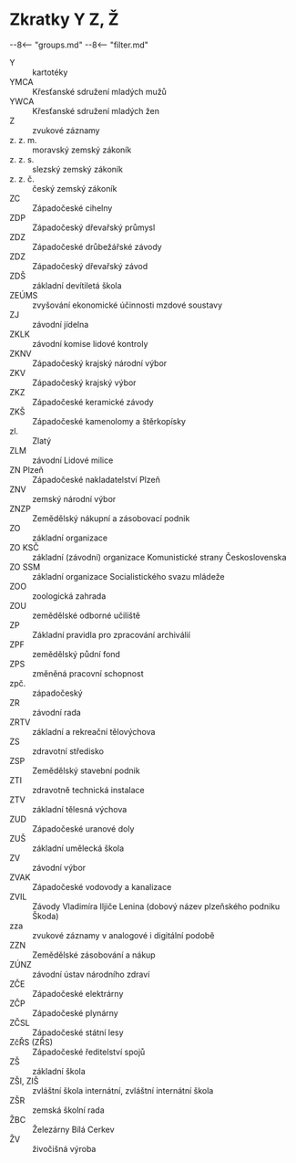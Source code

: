 ﻿# Zkratky Y Z, Ž

--8<-- "groups.md"
--8<-- "filter.md"

<dl class="abbr-list">
<dt>Y</dt>
<dd>kartotéky</dd>
<dt>YMCA</dt>
<dd>Křesťanské sdružení mladých mužů</dd>
<dt>YWCA</dt>
<dd>Křesťanské sdružení mladých žen</dd>
<dt>Z</dt>
<dd>zvukové záznamy</dd>
<dt>z. z. m.</dt>
<dd>moravský zemský zákoník</dd>
<dt>z. z. s.</dt>
<dd>slezský zemský zákoník</dd>
<dt>z. z. č.</dt>
<dd>český zemský zákoník</dd>
<dt>ZC</dt>
<dd>Západočeské cihelny</dd>
<dt>ZDP</dt>
<dd>Západočeský dřevařský průmysl</dd>
<dt>ZDZ</dt>
<dd>Západočeské drůbežářské závody</dd>
<dt>ZDZ</dt>
<dd>Západočeský dřevařský závod</dd>
<dt>ZDŠ</dt>
<dd>základní devítiletá škola</dd>
<dt>ZEÚMS</dt>
<dd>zvyšování ekonomické účinnosti mzdové soustavy</dd>
<dt>ZJ</dt>
<dd>závodní jídelna</dd>
<dt>ZKLK</dt>
<dd>závodní komise lidové kontroly</dd>
<dt>ZKNV</dt>
<dd>Západočeský krajský národní výbor</dd>
<dt>ZKV</dt>
<dd>Západočeský krajský výbor</dd>
<dt>ZKZ</dt>
<dd>Západočeské keramické závody</dd>
<dt>ZKŠ</dt>
<dd>Západočeské kamenolomy a štěrkopísky</dd>
<dt>zl.</dt>
<dd>Zlatý</dd>
<dt>ZLM</dt>
<dd>závodní Lidové milice</dd>
<dt>ZN Plzeň</dt>
<dd>Západočeské nakladatelství Plzeň</dd>
<dt>ZNV</dt>
<dd>zemský národní výbor</dd>
<dt>ZNZP</dt>
<dd>Zemědělský nákupní a zásobovací podnik</dd>
<dt>ZO</dt>
<dd>základní organizace</dd>
<dt>ZO KSČ</dt>
<dd>základní (závodní) organizace Komunistické strany Československa</dd>
<dt>ZO SSM</dt>
<dd>základní organizace Socialistického svazu mládeže</dd>
<dt>ZOO</dt>
<dd>zoologická zahrada</dd>
<dt>ZOU</dt>
<dd>zemědělské odborné učiliště</dd>
<dt>ZP</dt>
<dd>Základní pravidla pro zpracování archiválií</dd>
<dt>ZPF</dt>
<dd>zemědělský půdní fond</dd>
<dt>ZPS</dt>
<dd>změněná pracovní schopnost</dd>
<dt>zpč.</dt>
<dd>západočeský</dd>
<dt>ZR</dt>
<dd>závodní rada</dd>
<dt>ZRTV</dt>
<dd>základní a rekreační tělovýchova</dd>
<dt>ZS</dt>
<dd>zdravotní středisko</dd>
<dt>ZSP</dt>
<dd>Zemědělský stavební podnik</dd>
<dt>ZTI</dt>
<dd>zdravotně technická instalace</dd>
<dt>ZTV</dt>
<dd>základní tělesná výchova</dd>
<dt>ZUD</dt>
<dd>Západočeské uranové doly</dd>
<dt>ZUŠ</dt>
<dd>základní umělecká škola</dd>
<dt>ZV</dt>
<dd>závodní výbor</dd>
<dt>ZVAK</dt>
<dd>Západočeské vodovody a kanalizace</dd>
<dt>ZVIL</dt>
<dd>Závody Vladimíra Iljiče Lenina (dobový název plzeňského podniku Škoda)</dd>
<dt>zza</dt>
<dd>zvukové záznamy v analogové i digitální podobě</dd>
<dt>ZZN</dt>
<dd>Zemědělské zásobování a nákup</dd>
<dt>ZÚNZ</dt>
<dd>závodní ústav národního zdraví</dd>
<dt>ZČE</dt>
<dd>Západočeské elektrárny</dd>
<dt>ZČP</dt>
<dd>Západočeské plynárny</dd>
<dt>ZČSL</dt>
<dd>Západočeské státní lesy</dd>
<dt>ZčŘS (ZŘS)</dt>
<dd>Západočeské ředitelství spojů</dd>
<dt>ZŠ</dt>
<dd>základní škola</dd>
<dt>ZŠI, ZIŠ</dt>
<dd>zvláštní škola internátní, zvláštní internátní škola</dd>
<dt>ZŠR</dt>
<dd>zemská školní rada</dd>
<dt>ŽBC</dt>
<dd>Železárny Bílá Cerkev</dd>
<dt>ŽV</dt>
<dd>živočišná výroba</dd>
</dl>
